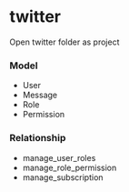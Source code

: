 # twitter

Open twitter folder as project

### Model
- User
- Message
- Role
- Permission

### Relationship 
- manage_user_roles
- manage_role_permission
- manage_subscription
